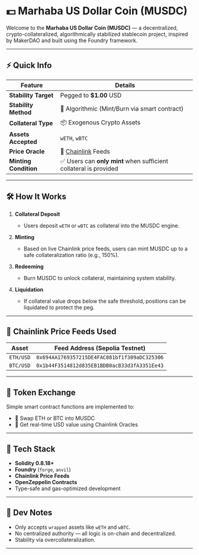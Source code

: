 # 💵 Marhaba US Dollar Coin (MUSDC)

Welcome to the **Marhaba US Dollar Coin (MUSDC)** — a decentralized, crypto-collateralized, algorithmically stabilized stablecoin project, inspired by MakerDAO and built using the Foundry framework.

---

## ⚡ Quick Info

| Feature               | Details                                      |
|----------------------|----------------------------------------------|
| **Stability Target** | Pegged to **$1.00** USD                      |
| **Stability Method** | 🧠 Algorithmic (Mint/Burn via smart contract)|
| **Collateral Type**  | 📦 Exogenous Crypto Assets                   |
| **Assets Accepted**  | `wETH`, `wBTC`                               |
| **Price Oracle**     | 📡 [Chainlink](https://chain.link/) Feeds   |
| **Minting Condition**| ✅ Users can **only mint** when sufficient collateral is provided |

---

## 🛠️ How It Works

1. **Collateral Deposit**
   - Users deposit `wETH` or `wBTC` as collateral into the MUSDC engine.
  
2. **Minting**
   - Based on live Chainlink price feeds, users can mint MUSDC up to a safe collateralization ratio (e.g., 150%).

3. **Redeeming**
   - Burn MUSDC to unlock collateral, maintaining system stability.

4. **Liquidation**
   - If collateral value drops below the safe threshold, positions can be liquidated to protect the peg.

---

## 🔗 Chainlink Price Feeds Used

| Asset | Feed Address (Sepolia Testnet) |
|-------|-------------------------------|
| `ETH/USD` | `0x694AA1769357215DE4FAC081bf1f309aDC325306` |
| `BTC/USD` | `0x1b44F3514812d835EB1BDB0acB33d3fA3351Ee43` |

---

## 🔄 Token Exchange

Simple smart contract functions are implemented to:
- 🔄 Swap ETH or BTC into MUSDC
- 💱 Get real-time USD value using Chainlink Oracles

---

## 🧪 Tech Stack

- **Solidity 0.8.18+**
- **Foundry** (`forge`, `anvil`)
- **Chainlink Price Feeds**
- **OpenZeppelin Contracts**
- Type-safe and gas-optimized development

---

## 🚧 Dev Notes

- Only accepts `wrapped` assets like `wETH` and `wBTC`.
- No centralized authority — all logic is on-chain and decentralized.
- Stability via overcollateralization.

---


